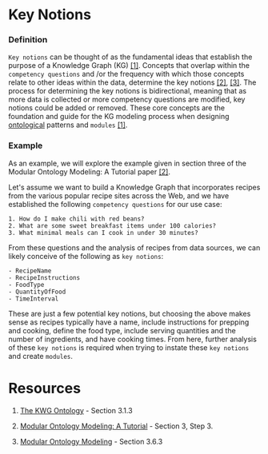 # Key Notions

### Definition

`Key notions` can be thought of as the fundamental ideas that establish the purpose of a Knowledge Graph (KG) [[1]](https://www.sciencedirect.com/science/article/pii/S1570826824000283). Concepts that overlap within the `competency questions` and /or the frequency with which those concepts relate to other ideas within the data, determine the key notions [[2]](https://people.cs.ksu.edu/~hitzler//pub2/2020-mom-tutorial.pdf), [[3]](https://journals.sagepub.com/doi/10.3233/SW-222886). The process for determining the key notions is bidirectional, meaning that as more data is collected or more competency questions are modified, key notions could be added or removed. These core concepts are the foundation and guide for the KG modeling process when designing [ontological](/knowledge-graphs/02-modeling-fundamentals/ontology.md) patterns and `modules` [[1]](https://people.cs.ksu.edu/~hitzler//pub2/2020-mom-tutorial.pdf).

### Example

As an example, we will explore the example given in section three of the Modular Ontology Modeling: A Tutorial paper [[2]](https://people.cs.ksu.edu/~hitzler//pub2/2020-mom-tutorial.pdf).

Let's assume we want to build a Knowledge Graph that incorporates recipes from the various popular recipe sites across the Web, and we have established the following `competency questions` for our use case:

```
1. How do I make chili with red beans?
2. What are some sweet breakfast items under 100 calories?
3. What minimal meals can I cook in under 30 minutes?
```

From these questions and the analysis of recipes from data sources, we can likely conceive of the following as `key notions`:

```
- RecipeName
- RecipeInstructions
- FoodType
- QuantityOfFood
- TimeInterval
```

These are just a few potential key notions, but choosing the above makes sense as recipes typically have a name, include instructions for prepping and cooking, define the food type, include serving quantities and the number of ingredients, and have cooking times. From here, further analysis of these `key notions` is required when trying to instate these `key notions` and create `modules`.

# Resources

1. [The KWG Ontology](https://www.sciencedirect.com/science/article/pii/S1570826824000283) - Section 3.1.3

2. [Modular Ontology Modeling: A Tutorial](https://people.cs.ksu.edu/~hitzler//pub2/2020-mom-tutorial.pdf) - Section 3, Step 3.

3. [Modular Ontology Modeling](https://journals.sagepub.com/doi/10.3233/SW-222886) - Section 3.6.3
